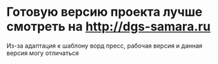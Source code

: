 # Готовую версию проекта лучше смотреть на http://dgs-samara.ru 

Из-за адаптация к шаблону ворд пресс, рабочая версия и данная версия могу отличаться
